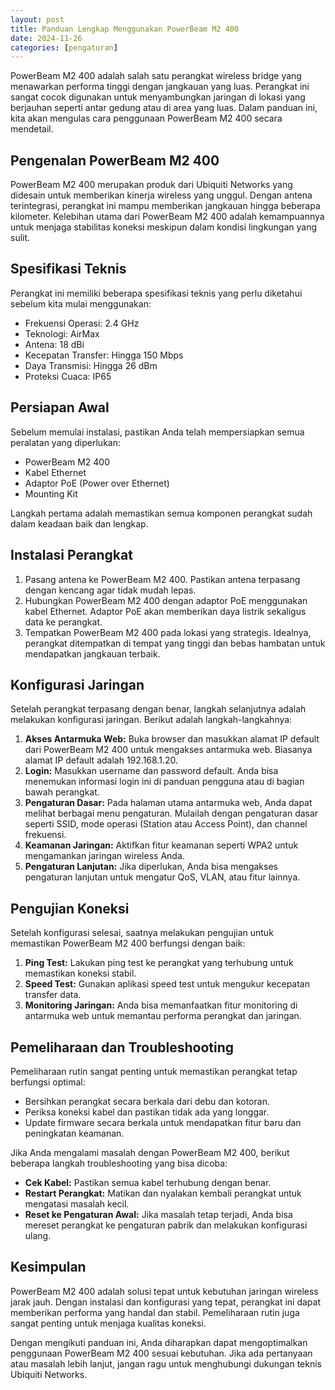 ```yaml
---
layout: post
title: Panduan Lengkap Menggunakan PowerBeam M2 400
date: 2024-11-26
categories: [pengaturan]
---
```


PowerBeam M2 400 adalah salah satu perangkat wireless bridge yang menawarkan performa tinggi dengan jangkauan yang luas. Perangkat ini sangat cocok digunakan untuk menyambungkan jaringan di lokasi yang berjauhan seperti antar gedung atau di area yang luas. Dalam panduan ini, kita akan mengulas cara penggunaan PowerBeam M2 400 secara mendetail.

## Pengenalan PowerBeam M2 400

PowerBeam M2 400 merupakan produk dari Ubiquiti Networks yang didesain untuk memberikan kinerja wireless yang unggul. Dengan antena terintegrasi, perangkat ini mampu memberikan jangkauan hingga beberapa kilometer. Kelebihan utama dari PowerBeam M2 400 adalah kemampuannya untuk menjaga stabilitas koneksi meskipun dalam kondisi lingkungan yang sulit.

## Spesifikasi Teknis

Perangkat ini memiliki beberapa spesifikasi teknis yang perlu diketahui sebelum kita mulai menggunakan:

- Frekuensi Operasi: 2.4 GHz
- Teknologi: AirMax
- Antena: 18 dBi
- Kecepatan Transfer: Hingga 150 Mbps
- Daya Transmisi: Hingga 26 dBm
- Proteksi Cuaca: IP65

## Persiapan Awal

Sebelum memulai instalasi, pastikan Anda telah mempersiapkan semua peralatan yang diperlukan:

- PowerBeam M2 400
- Kabel Ethernet
- Adaptor PoE (Power over Ethernet)
- Mounting Kit

Langkah pertama adalah memastikan semua komponen perangkat sudah dalam keadaan baik dan lengkap.

## Instalasi Perangkat

1. Pasang antena ke PowerBeam M2 400. Pastikan antena terpasang dengan kencang agar tidak mudah lepas.
2. Hubungkan PowerBeam M2 400 dengan adaptor PoE menggunakan kabel Ethernet. Adaptor PoE akan memberikan daya listrik sekaligus data ke perangkat.
3. Tempatkan PowerBeam M2 400 pada lokasi yang strategis. Idealnya, perangkat ditempatkan di tempat yang tinggi dan bebas hambatan untuk mendapatkan jangkauan terbaik.

## Konfigurasi Jaringan

Setelah perangkat terpasang dengan benar, langkah selanjutnya adalah melakukan konfigurasi jaringan. Berikut adalah langkah-langkahnya:

1. **Akses Antarmuka Web:** Buka browser dan masukkan alamat IP default dari PowerBeam M2 400 untuk mengakses antarmuka web. Biasanya alamat IP default adalah 192.168.1.20.
2. **Login:** Masukkan username dan password default. Anda bisa menemukan informasi login ini di panduan pengguna atau di bagian bawah perangkat.
3. **Pengaturan Dasar:** Pada halaman utama antarmuka web, Anda dapat melihat berbagai menu pengaturan. Mulailah dengan pengaturan dasar seperti SSID, mode operasi (Station atau Access Point), dan channel frekuensi.
4. **Keamanan Jaringan:** Aktifkan fitur keamanan seperti WPA2 untuk mengamankan jaringan wireless Anda.
5. **Pengaturan Lanjutan:** Jika diperlukan, Anda bisa mengakses pengaturan lanjutan untuk mengatur QoS, VLAN, atau fitur lainnya.

## Pengujian Koneksi

Setelah konfigurasi selesai, saatnya melakukan pengujian untuk memastikan PowerBeam M2 400 berfungsi dengan baik:

1. **Ping Test:** Lakukan ping test ke perangkat yang terhubung untuk memastikan koneksi stabil.
2. **Speed Test:** Gunakan aplikasi speed test untuk mengukur kecepatan transfer data.
3. **Monitoring Jaringan:** Anda bisa memanfaatkan fitur monitoring di antarmuka web untuk memantau performa perangkat dan jaringan.

## Pemeliharaan dan Troubleshooting

Pemeliharaan rutin sangat penting untuk memastikan perangkat tetap berfungsi optimal:

- Bersihkan perangkat secara berkala dari debu dan kotoran.
- Periksa koneksi kabel dan pastikan tidak ada yang longgar.
- Update firmware secara berkala untuk mendapatkan fitur baru dan peningkatan keamanan.

Jika Anda mengalami masalah dengan PowerBeam M2 400, berikut beberapa langkah troubleshooting yang bisa dicoba:

- **Cek Kabel:** Pastikan semua kabel terhubung dengan benar.
- **Restart Perangkat:** Matikan dan nyalakan kembali perangkat untuk mengatasi masalah kecil.
- **Reset ke Pengaturan Awal:** Jika masalah tetap terjadi, Anda bisa mereset perangkat ke pengaturan pabrik dan melakukan konfigurasi ulang.

## Kesimpulan

PowerBeam M2 400 adalah solusi tepat untuk kebutuhan jaringan wireless jarak jauh. Dengan instalasi dan konfigurasi yang tepat, perangkat ini dapat memberikan performa yang handal dan stabil. Pemeliharaan rutin juga sangat penting untuk menjaga kualitas koneksi.

Dengan mengikuti panduan ini, Anda diharapkan dapat mengoptimalkan penggunaan PowerBeam M2 400 sesuai kebutuhan. Jika ada pertanyaan atau masalah lebih lanjut, jangan ragu untuk menghubungi dukungan teknis Ubiquiti Networks.